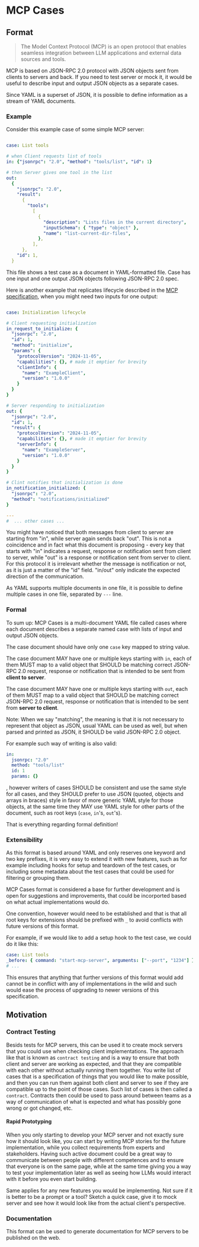 # MCP Cases

## Format

> The Model Context Protocol (MCP) is an open protocol that enables seamless integration between LLM applications and external data sources and tools. 

MCP is based on JSON-RPC 2.0 protocol with JSON objects sent from clients to servers and back. If you need to test server or mock it, it would be useful to describe input and output JSON objects as a separate cases.

Since YAML is a superset of JSON, it is possible to define information as a stream of YAML documents.

### Example

Consider this example case of some simple MCP server:

```yaml

case: List tools

# when Client requests list of tools
in: {"jsonrpc": "2.0", "method": "tools/list", "id": 1}

# then Server gives one tool in the list
out:
  {
    "jsonrpc": "2.0",
    "result":
      {
        "tools":
          [
            {
              "description": "Lists files in the current directory",
              "inputSchema": { "type": "object" },
              "name": "list-current-dir-files",
            },
          ],
      },
    "id": 1,
  }
```

This file shows a test case as a document in YAML-formatted file. Case has one input and one output JSON objects following JSON-RPC 2.0 spec.

Here is another example that replicates lifecycle described in the [MCP specification](https://spec.modelcontextprotocol.io/specification/basic/lifecycle/), when you might need two inputs for one output:

```yaml

case: Initialization lifecycle

# Client requesting initialization
in_request_to_initialize: {
  "jsonrpc": "2.0",
  "id": 1,
  "method": "initialize",
  "params": {
    "protocolVersion": "2024-11-05",
    "capabilities": {}, # made it emptier for brevity
    "clientInfo": {
      "name": "ExampleClient",
      "version": "1.0.0"
    }
  }
}

# Server responding to initialization
out: {
  "jsonrpc": "2.0",
  "id": 1,
  "result": {
    "protocolVersion": "2024-11-05",
    "capabilities": {}, # made it emptier for brevity
    "serverInfo": {
      "name": "ExampleServer",
      "version": "1.0.0"
    }
  }
}

# Clint notifies that initialization is done
in_notification_initialized: {
  "jsonrpc": "2.0",
  "method": "notifications/initialized"
}

---
#  ... other cases ...

```

You might have noticed that both messages from client to server are starting from "in", while server again sends back "out". This is not a coincidence and in fact what this document is proposing - every key that starts with "in" indicates a request, response or notification sent from client to server, while "out" is a response or notification sent from server to client. For this protocol it is irrelevant whether the message is notification or not, as it is just a matter of the "id" field. "in/out" only indicate the expected direction of the communication.

As YAML supports multiple documents in one file, it is possible to define multiple cases in one file, separated by `---` line.

### Formal

To sum up: MCP Cases is a multi-document YAML file called cases where each document describes a separate named case with lists of input and output JSON objects.

The case document should have only one `case` key mapped to string value.

The case document MAY have one or multiple keys starting with `in`, each of them MUST map to a valid object that SHOULD be matching correct JSON-RPC 2.0 request, response or notification that is intended to be sent from **client to server**.

The case document MAY have one or multiple keys starting with `out`, each of them MUST map to a valid object that SHOULD be matching correct JSON-RPC 2.0 request, response or notification that is intended to be sent from **server to client**.

Note: When we say "matching", the meaning is that it is not necessary to represent that object as JSON, usual YAML can be used as well, but when parsed and printed as JSON, it SHOULD be valid JSON-RPC 2.0 object.

For example such way of writing is also valid:

```yaml
in:
  jsonrpc: "2.0"
  method: "tools/list"
  id: 1
  params: {}
```

, however writers of cases SHOULD be consistent and use the same style for all cases, and they SHOULD prefer to use JSON (quoted, objects and arrays in braces) style in favor of more generic YAML style for those objects, at the same time they MAY use YAML style for other parts of the document, such as root keys (`case`, `in`'s, `out`'s).

That is everything regarding formal definition!

### Extensibility

As this format is based around YAML and only reserves one keyword and two key prefixes, it is very easy to extend it with new features, such as for example including hooks for setup and teardown of the test cases, or including some metadata about the test cases that could be used for filtering or grouping them.

MCP Cases format is considered a base for further development and is open for suggestions and improvements, that could be incorported based on what actual implementations would do.

One convention, however would need to be established and that is that all root keys for extensions should be prefixed with `_` to avoid conflicts with future versions of this format.

For example, if we would like to add a setup hook to the test case, we could do it like this:

```yaml
case: List tools
_before: { command: "start-mcp-server", arguments: ["--port", "1234"] }
# ...
```

This ensures that anything that further versions of this format would add cannot be in conflict with any of implementations in the wild and such would ease the process of upgrading to newer versions of this specification.

## Motivation

### Contract Testing

Besids tests for MCP servers, this can be used it to create mock servers that you could use when checking client implementations. 
The approach like that is known as `contract testing` and is a way to ensure that both client and server are working as expected, and that they are compatible with each other without actually running them together. You write list of cases that is a specification of things that you would like to make possible, and then you can run them against both client and server to see if they are compatible up to the point of those cases. 
Such list of cases is then called a `contract`. Contracts then could be used to pass around between teams as a way of communication of what is expected and what has possibly gone wrong or got changed, etc.

#### Rapid Prototyping

When you only starting to develop your MCP server and not exactly sure how it should look like, you can start by writing MCP stories for the future implementation, while you collect requirements from experts and stakeholders. Having such active document could be a great way to communicate between people with different competences and to ensure that everyone is on the same page, while at the same time giving you a way to test your implementation later as well as seeing how LLMs would interact with it before you even start building.

Same applies for any new features you would be implementing. Not sure if it is better to be a prompt or a tool? Sketch a quick case, give it to mock server and see how it would look like from the actual client's perspective.

### Documentation

This format can be used to generate documentation for MCP servers to be published on the web.

